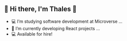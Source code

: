 

## :palm_tree: Hi there, I'm Thales :palm_tree:

<!--
**thneves/thneves** is a ✨ _special_ ✨ repository because its `README.md` (this file) appears on your GitHub profile.

-->


 - :computer: I’m studying software development at Microverse ...
 - :gem: I’m currently developing React projects ...
 - :computer: Available for hire!



<!-- [![Top Langs](https://github-readme-stats.vercel.app/api/top-langs/?username=thneves&show_icons=true&theme=dracula)](https://github.com/thneves/github-readme-stats) ![Thales's github stats](https://github-readme-stats.vercel.app/api?username=thneves&show_icons=true&theme=dracula) -->






